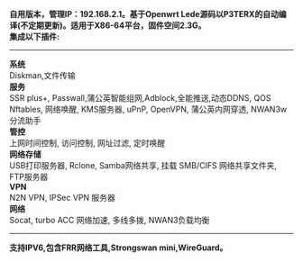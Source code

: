 **自用版本，管理IP：192.168.2.1。基于Openwrt Lede源码以P3TERX的自动编译(不定期更新)。适用于X86-64平台，固件空间2.3G。**\
**集成以下插件:**
*************************************************
**系统**\
Diskman,文件传输\
**服务**\
SSR plus+, Passwall,蒲公英智能组网,Adblock,全能推送,动态DDNS, QOS Nftables, 网络唤醒, KMS服务器, uPnP, OpenVPN, 蒲公英内网穿透, NWAN3w分流助手\
**管控**\
上网时间控制, 访问控制, 网址过滤, 定时唤醒\
**网络存储**\
USB打印服务器, Rclone, Samba网络共享, 挂载 SMB/CIFS 网络共享文件夹, FTP服务器\
**VPN**\
N2N VPN, IPSec VPN 服务器\
**网络**\
Socat, turbo ACC 网络加速, 多线多拨, NWAN3负载均衡

*************************************************
**支持IPV6,包含FRR网络工具,Strongswan mini,WireGuard。**


